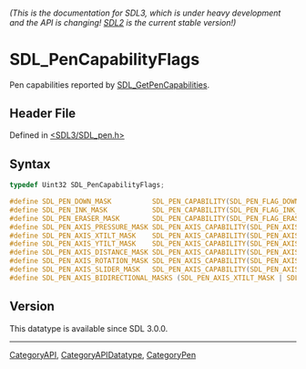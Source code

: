 ###### (This is the documentation for SDL3, which is under heavy development and the API is changing! [SDL2](https://wiki.libsdl.org/SDL2/) is the current stable version!)
# SDL_PenCapabilityFlags

Pen capabilities reported by [SDL_GetPenCapabilities](SDL_GetPenCapabilities).

## Header File

Defined in [<SDL3/SDL_pen.h>](https://github.com/libsdl-org/SDL/blob/main/include/SDL3/SDL_pen.h)

## Syntax

```c
typedef Uint32 SDL_PenCapabilityFlags;

#define SDL_PEN_DOWN_MASK          SDL_PEN_CAPABILITY(SDL_PEN_FLAG_DOWN_BIT_INDEX)   /**< Pen tip is currently touching the drawing surface. */
#define SDL_PEN_INK_MASK           SDL_PEN_CAPABILITY(SDL_PEN_FLAG_INK_BIT_INDEX)    /**< Pen has a regular drawing tip (SDL_GetPenCapabilities).  For events (SDL_PenButtonEvent, SDL_PenMotionEvent, SDL_GetPenStatus) this flag is mutually exclusive with SDL_PEN_ERASER_MASK .  */
#define SDL_PEN_ERASER_MASK        SDL_PEN_CAPABILITY(SDL_PEN_FLAG_ERASER_BIT_INDEX) /**< Pen has an eraser tip (SDL_GetPenCapabilities) or is being used as eraser (SDL_PenButtonEvent , SDL_PenMotionEvent , SDL_GetPenStatus)  */
#define SDL_PEN_AXIS_PRESSURE_MASK SDL_PEN_AXIS_CAPABILITY(SDL_PEN_AXIS_PRESSURE)    /**< Pen provides pressure information in axis SDL_PEN_AXIS_PRESSURE */
#define SDL_PEN_AXIS_XTILT_MASK    SDL_PEN_AXIS_CAPABILITY(SDL_PEN_AXIS_XTILT)       /**< Pen provides horizontal tilt information in axis SDL_PEN_AXIS_XTILT */
#define SDL_PEN_AXIS_YTILT_MASK    SDL_PEN_AXIS_CAPABILITY(SDL_PEN_AXIS_YTILT)       /**< Pen provides vertical tilt information in axis SDL_PEN_AXIS_YTILT */
#define SDL_PEN_AXIS_DISTANCE_MASK SDL_PEN_AXIS_CAPABILITY(SDL_PEN_AXIS_DISTANCE)    /**< Pen provides distance to drawing tablet in SDL_PEN_AXIS_DISTANCE */
#define SDL_PEN_AXIS_ROTATION_MASK SDL_PEN_AXIS_CAPABILITY(SDL_PEN_AXIS_ROTATION)    /**< Pen provides barrel rotation information in axis SDL_PEN_AXIS_ROTATION */
#define SDL_PEN_AXIS_SLIDER_MASK   SDL_PEN_AXIS_CAPABILITY(SDL_PEN_AXIS_SLIDER)      /**< Pen provides slider / finger wheel or similar in axis SDL_PEN_AXIS_SLIDER */
#define SDL_PEN_AXIS_BIDIRECTIONAL_MASKS (SDL_PEN_AXIS_XTILT_MASK | SDL_PEN_AXIS_YTILT_MASK)
```

## Version

This datatype is available since SDL 3.0.0.

----
[CategoryAPI](CategoryAPI), [CategoryAPIDatatype](CategoryAPIDatatype), [CategoryPen](CategoryPen)

